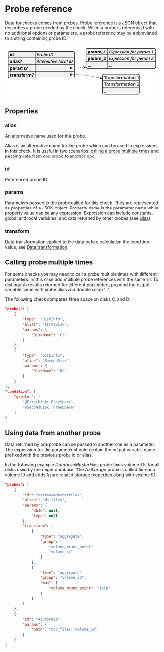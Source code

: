# Probe reference

Data for checks comes from probes. Probe reference is a JSON object that describes a probe needed by the check. When a probe is referenced with no additional options or parameters, a probe reference may be abbreviated to a string containing probe ID.

![Probe reference structure](./img/ProbeRefStructure.svg)

## Properties

### alias

An alternative name used for this probe.

Alias is an alternative name for the probe which can be used in expressions in this check. It is useful in two scenarios: [calling a probe multiple times](#calling-probe-multiple-times) and [passing data from one probe to another one](#using-data-from-another-probe).

### id

Referenced probe ID.

### params

Parameters passed to the probe called for this check. They are represented as properties of a JSON object. Property name is the parameter name while property value can be any [expression](Expression.md). Expression can include constants, global and local variables, and data returned by other probes (see [alias](#alias)).

### transform

Data transformation applied to the data before calculation the condition value, see [Data transformation](DataTransformation.md).

## Calling probe multiple times

For some checks you may need to call a probe multiple times with different parameters. In this case add multiple probe references with the same `id`. To distinguish results returned for different parameters prepend the output variable name with probe alias and double colon '::'.

The following check compares f4ree space on disks C: and D:.

```json
"probes": [
    {
        "type": "DiskInfo",
        "alias": "FirstDisk",
        "params": {
            "DiskName": "C:"
        }
    },
    {
        "type": "DiskInfo",
        "alias": "SecondDisk",
        "params": {
            "DiskName": "D:"
        }
    }
],
"condition": {
    "greater": [
        "@FirstDisk::FreeSpace",
        "@SecondDisk::FreeSpace"
    ]
}
```

## Using data from another probe

Data returned by one probe can be passed to another one as a parameter. The expression for the parameter should contain the output variable name prefixed with the previous probe id or alias.

In the following example *DatabaseMasterFiles* probe finds volume IDs for all disks used by the target database. The *AzStorage* probe is called for each volume ID and adds  Azure related storage properties along with volume ID.

```json
"probes": [
    {
        "id": "DatabaseMasterFiles",
        "alias": "db_files",
        "params": {
            "dbId": null,
            "type": null
        },
        "transform": [
            {
                "type": "aggregate",
                "group": [
                    "volume_mount_point",
                    "volume_id"
                ]
            },
            {
                "type": "aggregate",
                "group": "volume_id",
                "map": {
                    "volume_mount_point": "join"
                }
            }
        ]
    },
    {
        "id": "AzStorage",
        "params": {
            "path": "@db_files::volume_id"
        }
    }
]
```